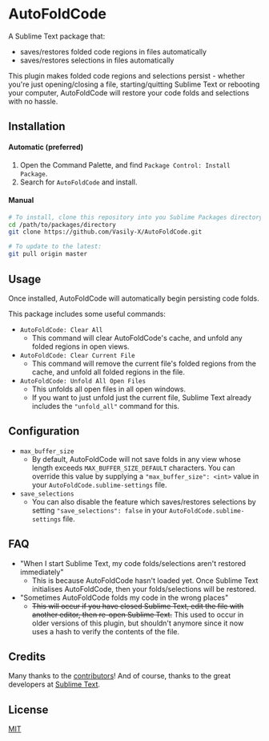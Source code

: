 # AutoFoldCode <img src="./resources/fold-marker.png" height="16" />

A Sublime Text package that:

* saves/restores folded code regions in files automatically
* saves/restores selections in files automatically

This plugin makes folded code regions and selections persist - whether you're just opening/closing a file, starting/quitting Sublime Text or rebooting your computer, AutoFoldCode will restore your code folds and selections with no hassle.

## Installation

#### Automatic (preferred)

1. Open the Command Palette, and find `Package Control: Install Package`.
2. Search for `AutoFoldCode` and install.

#### Manual

```bash
# To install, clone this repository into you Sublime Packages directory:
cd /path/to/packages/directory
git clone https://github.com/Vasily-X/AutoFoldCode.git

# To update to the latest:
git pull origin master
```

## Usage

Once installed, AutoFoldCode will automatically begin persisting code folds.

This package includes some useful commands:

* `AutoFoldCode: Clear All`
	- This command will clear AutoFoldCode's cache, and unfold any folded regions in open views.
* `AutoFoldCode: Clear Current File`
	- This command will remove the current file's folded regions from the cache, and unfold all folded regions in the file.
* `AutoFoldCode: Unfold All Open Files`
	- This unfolds all open files in all open windows.
	- If you want to just unfold just the current file, Sublime Text already includes the `"unfold_all"` command for this.

## Configuration

* `max_buffer_size`
  * By default, AutoFoldCode will not save folds in any view whose length exceeds `MAX_BUFFER_SIZE_DEFAULT` characters. You can override this value by supplying a `"max_buffer_size": <int>` value in your `AutoFoldCode.sublime-settings` file.
* `save_selections`
  * You can also disable the feature which saves/restores selections by setting `"save_selections": false` in your `AutoFoldCode.sublime-settings` file.

## FAQ

* "When I start Sublime Text, my code folds/selections aren't restored immediately"
	- This is because AutoFoldCode hasn't loaded yet. Once Sublime Text initialises AutoFoldCode, then your folds/selections will be restored.
* "Sometimes AutoFoldCode folds my code in the wrong places"
	- ~~This will occur if you have closed Sublime Text, edit the file with another editor, then re-open Sublime Text.~~ This used to occur in older versions of this plugin, but shouldn't anymore since it now uses a hash to verify the contents of the file.

## Credits

Many thanks to the [contributors](https://github.com/Vasily-X/AutoFoldCode/graphs/contributors)!
And of course, thanks to the great developers at [Sublime Text](http://sublimetext.com/).

## License

[MIT](./LICENSE)
